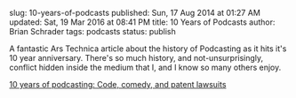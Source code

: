 slug: 10-years-of-podcasts
published: Sun, 17 Aug 2014 at 01:27 AM
updated: Sat, 19 Mar 2016 at 08:41 PM
title: 10 Years of Podcasts
author: Brian Schrader
tags: podcasts
status: publish

A fantastic Ars Technica article about the history of Podcasting  as it hits it's 10 year anniversary. There's so much history, and not-unsurprisingly, conflict hidden inside the medium that I, and I know so many others enjoy.

[10 years of podcasting: Code, comedy, and patent lawsuits](http://arstechnica.com/business/2014/08/10-years-of-podcasting-code-comedy-and-patent-lawsuits/)


